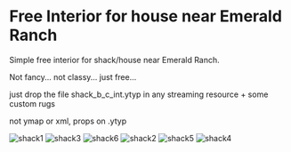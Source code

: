 # Free Interior for house near Emerald Ranch

Simple free interior for shack/house near Emerald Ranch.

Not fancy... not classy... just free...

just drop the file shack_b_c_int.ytyp in any streaming resource + some custom rugs

not ymap or xml, props on .ytyp

![shack1](https://github.com/zetafe1/shack_b_c_int/assets/79672264/62443cbe-cca4-42d2-85c0-78029bac7bff)
![shack3](https://github.com/zetafe1/shack_b_c_int/assets/79672264/b17118cd-a07c-47df-9cc4-fdc975bc740f)
![shack6](https://github.com/zetafe1/shack_b_c_int/assets/79672264/5f080dce-91e5-4a9d-bba8-d441f38622c3)
![shack2](https://github.com/zetafe1/shack_b_c_int/assets/79672264/02cd9a42-6be5-4af3-bb03-74b7970e18e6)
![shack5](https://github.com/zetafe1/shack_b_c_int/assets/79672264/5bf19da1-a501-4779-8480-ec57a01277f4)
![shack4](https://github.com/zetafe1/shack_b_c_int/assets/79672264/cb704d99-eb32-4767-b60a-f513f53179cd)
